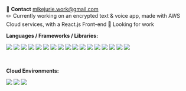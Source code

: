 💬 **Contact**  mikejurie.work@gmail.com  
✏️ Currently working on an encrypted text & voice app, made with AWS Cloud services, with a React.js Front-end
🔎 Looking for work  

**Languages / Frameworks / Libraries:**  
<p align="left">
  <img src="https://img.shields.io/badge/c++-%2300599C.svg?style=flat&logo=c%2B%2B&logoColor=white"/>
  <img src="https://img.shields.io/badge/css3-%231572B6.svg?style=flat&logo=css3&logoColor=white"/>
  <img src="https://img.shields.io/badge/html5-%23E34F26.svg?style=flat&logo=html5&logoColor=white"/>
  <img src="https://img.shields.io/badge/-GraphQL-E10098?style=flat&logo=graphql&logoColor=white"/>
  <img src="https://img.shields.io/badge/java-%23ED8B00.svg?style=flat&logo=java&logoColor=white"/>
  <img src="https://img.shields.io/badge/javascript-%23323330.svg?style=flat&logo=javascript&logoColor=%23F7DF1E"/>
  <img src="https://img.shields.io/badge/lua-%232C2D72.svg?style=flat&logo=lua&logoColor=white"/>
  <img src="https://img.shields.io/badge/markdown-%23000000.svg?style=flat&logo=markdown&logoColor=white"/>
  <img src="https://img.shields.io/badge/php-%23777BB4.svg?style=flat&logo=php&logoColor=white"/>
  <img src="https://img.shields.io/badge/python-3670A0?style=flat&logo=python&logoColor=ffdd54"/>
  <img src="https://img.shields.io/badge/bootstrap-%23563D7C.svg?style=flat&logo=bootstrap&logoColor=white"/>
  <img src="https://img.shields.io/badge/flask-%23000.svg?style=flat&logo=flask&logoColor=white"/>
  <img src="https://img.shields.io/badge/node.js-6DA55F?style=flat&logo=node.js&logoColor=white"/>
  <img src="https://img.shields.io/badge/Qt-%23217346.svg?style=flat&logo=Qt&logoColor=white"/>
  <img src="https://img.shields.io/badge/react-%2320232a.svg?style=flat&logo=react&logoColor=%2361DAFB"/>
  <img src="https://img.shields.io/badge/React_Router-CA4245?style=flat&logo=react-router&logoColor=white"/>
  <img src="https://img.shields.io/badge/yarn-%232C8EBB.svg?style=flat&logo=yarn&logoColor=white"/>
</p>
<br>

**Cloud Environments:**  
<p align="left">
  <img src="https://img.shields.io/badge/AWS-%23FF9900.svg?style=flat&logo=amazon-aws&logoColor=white"/>
  <img src="https://img.shields.io/badge/firebase-%23039BE5.svg?style=flat&logo=firebase">
  <img src="https://img.shields.io/badge/GoogleCloud-%234285F4.svg?style=flat&logo=google-cloud&logoColor=white">
</p>
